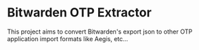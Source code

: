 # Bitwarden OTP Extractor

This project aims to convert Bitwarden's export json to other OTP application import formats like Aegis, etc...
